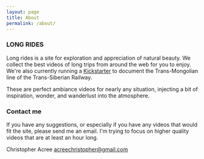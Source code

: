 ```yaml
---
layout: page
title: About
permalink: /about/
---
```


### LONG RIDES

Long rides is a site for exploration and appreciation of natural beauty. We collect the best videos of long trips from around the web for you to enjoy. We're also currently running a [Kickstarter](https://www.kickstarter.com/projects/267162915/long-video-of-the-trans-siberian-railway) to document the Trans-Mongolian line of the Trans-Siberian Railway. 

These are perfect ambiance videos for nearly any situation, injecting a bit of inspiration, wonder, and wanderlust into the atmosphere. 

### Contact me

If you have any suggestions, or especially if you have any videos that would fit the site, please send me an email. I'm trying to focus on higher quality videos that are at least an hour long. 

Christopher Acree
[acreechristopher@gmail.com](mailto:acreechristopher@gmail.com)
